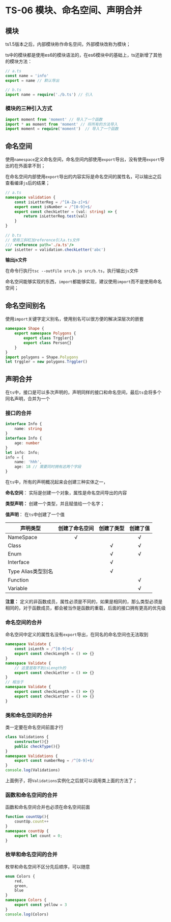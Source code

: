 # TS-06 模块、命名空间、声明合并

## 模块

ts1.5版本之后，内部模块称作命名空间，外部模块改称为模块；

ts中的模块都是使用es6的模块语法的，在es6模块中的基础上，ts还新增了其他的模块方法：

```ts
// a.ts
const name = 'info'
export = name // 默认导出

// b.ts
import name = require('./b.ts') // 引入
```

### 模块的三种引入方式

```ts
import moment from 'moment' // 导入了一个函数
import * as moment from 'moment' // 将所有的方法导入
import moment = require('moment')  // 导入了一个函数
```



## 命名空间

使用`namespace`定义命名空间，命名空间内部使用`export`导出，没有使用`export`导出的在外面拿不到；

在命名空间内部使用`export`导出的内容实际是命名空间的属性名，可以输出之后查看编译`js`后的结果；

```ts
// a.ts
namespace validation {
    const isLetterReg = /^[A-Za-z]+$/
    export const isNumber = /^[0-9]+$/
    export const checkLetter = (val: string) => {
        return isLetterReg.test(val)
    }
}
    
// b.ts
// 使用三斜杠加reference引入a.ts文件
/// <reference path='./a.ts'/>
var isLetter = validation.checkLetter('abc')
```

**输出js文件**

在命令行执行`tsc --outFile src/b.js src/b.ts`，执行输出`js`文件

命名空间能够实现的东西，`import`都能够实现，建议使用`import`而不是使用命名空间；



## 命名空间别名

使用`import`关键字定义别名，使用别名可以很方便的解决深层次的嵌套

```ts
namespace Shape {
    export namespace Polygons {
        export class Trggler{}
        export class Person{}
    }
}
import polygons = Shape.Polygons
let trggler = new polygons.Trggler()
```





## 声明合并

在`ts`中，接口是可以多次声明的，声明同样的接口和命名空间，最后`ts`会将多个同名声明，合并为一个

### 接口的合并

```ts
interface Info {
    name: string
}
interface Info {
    age: number
}
let info: Info;
info = {
    name: 'hhh',
    age: 18 // 需要同时拥有这两个字段
}
```

在`ts`中，所有的声明概况起来会创建三种实体之一，

**命名空间**： 实际是创建一个对象，属性是命名空间导出的内容

**类型声明：** 创建一个类型，并且赋值给一个名字；

**值声明**： 在`ts`中创建了一个值

| 声明类型           | 创建了命名空间 | 创建了类型 | 创建了值 |
| ------------------ | :------------: | :--------: | :------: |
| NameSpace          |       √        |            |    √     |
| Class              |                |     √      |    √     |
| Enum               |                |     √      |    √     |
| Interface          |                |     √      |          |
| Type Alias类型别名 |                |     √      |          |
| Function           |                |            |    √     |
| Variable           |                |            |    √     |

**注意：** 定义的非函数成员，属性必须是不同的，如果是相同的，那么类型必须是相同的，对于函数成员，都会被当作是函数的重载，后面的接口拥有更高的优先级

### 命名空间的合并

命名空间中定义的属性名没有`export`导出，在同名的命名空间也无法取到

```ts
namespace Validate {
    const isLenth = /^[0-9]+$/
    export const checkLength = () => {}
}
namespace Validate {
    // 这里是取不到isLength的
    export const checkLetter = () => {}
}
// 相当于
namespace Validate {
    export const checkLength = () => {}
    export const checkLetter = () => {}
}
```

### 类和命名空间的合并

类一定要在命名空间前面才行

```ts
class Validations {
    constructor(){}
    public checkType(){}
}
namespace Validations {
    export const numberReg = /^[0-9]+$/
}
console.log(Validations)
```

上面例子，将`Validations`实例化之后就可以调用类上面的方法了；

### 函数和命名空间的合并

函数和命名空间合并也必须在命名空间前面

```ts
function countUp(){
    countUp.count++
}
namespace countUp {
    export let count = 0;
}
```

### 枚举和命名空间的合并

枚举和命名空间不区分先后顺序，可以随意

```ts
enum Colors {
    red,
    green,
    blue
}
namespace Colors {
    export const yellow = 3
}
console.log(Colors)
```

